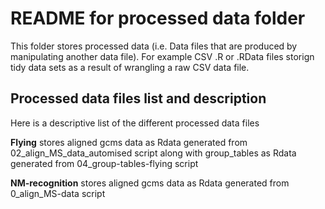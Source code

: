 # README for processed data folder
This folder stores processed data (i.e. Data files that are produced by manipulating another data file). For example CSV .R or .RData files storign tidy data sets as a result of wrangling a raw CSV data file.

## Processed data files list and description
Here is a descriptive list of the different processed data files

**Flying** stores aligned gcms data as Rdata generated from 02_align_MS_data_automised script
along with group_tables as Rdata generated from 04_group-tables-flying script

**NM-recognition** stores aligned gcms data as Rdata generated from 0_align_MS-data script
